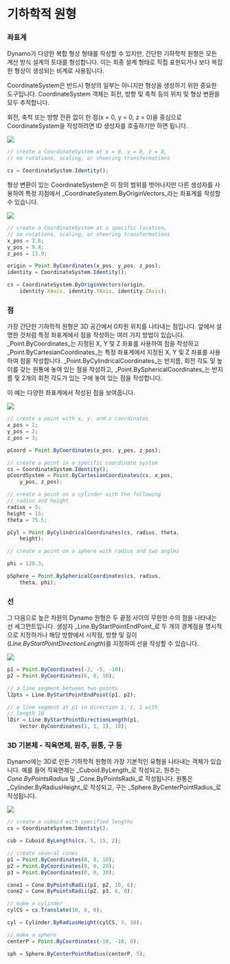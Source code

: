 # 기하학적 원형

### 좌표계

Dynamo가 다양한 복합 형상 형태를 작성할 수 있지만, 간단한 기하학적 원형은 모든 계산 방식 설계의 토대를 형성합니다. 이는 최종 설계 형태로 직접 표현되거나 보다 복잡한 형상이 생성되는 비계로 사용됩니다.

CoordinateSystem은 반드시 형상의 일부는 아니지만 형상을 생성하기 위한 중요한 도구입니다. CoordinateSystem 객체는 회전, 방향 및 축척 등의 위치 및 형상 변환을 모두 추적합니다.

회전, 축척 또는 방향 전환 없이 한 점(x = 0, y = 0, z = 0)을 중심으로 CoordinateSystem을 작성하려면 ID 생성자를 호출하기만 하면 됩니다.

![](../images/8-2/2/GeometricPrimitives\_01.png)

```js
// create a CoordinateSystem at x = 0, y = 0, z = 0,
// no rotations, scaling, or sheering transformations

cs = CoordinateSystem.Identity();
```

형상 변환이 있는 CoordinateSystem은 이 장의 범위를 벗어나지만 다른 생성자를 사용하여 특정 지점에서 _CoordinateSystem.ByOriginVectors_라는 좌표계를 작성할 수 있습니다.

![](../images/8-2/2/GeometricPrimitives\_02.png)

```js
// create a CoordinateSystem at a specific location,
// no rotations, scaling, or sheering transformations
x_pos = 3.6;
y_pos = 9.4;
z_pos = 13.0;

origin = Point.ByCoordinates(x_pos, y_pos, z_pos);
identity = CoordinateSystem.Identity();

cs = CoordinateSystem.ByOriginVectors(origin,
    identity.XAxis, identity.YAxis, identity.ZAxis);
```

### 점

가장 간단한 기하학적 원형은 3D 공간에서 0차원 위치를 나타내는 점입니다. 앞에서 설명한 것처럼 특정 좌표계에서 점을 작성하는 여러 가지 방법이 있습니다. _Point.ByCoordinates_는 지정된 X, Y 및 Z 좌표를 사용하여 점을 작성하고 _Point.ByCartesianCoordinates_는 특정 좌표계에서 지정된 X, Y 및 Z 좌표를 사용하여 점을 작성합니다. _Point.ByCylindricalCoordinates_는 반지름, 회전 각도 및 높이를 갖는 원통에 놓여 있는 점을 작성하고, _Point.BySphericalCoordinates_는 반지름 및 2개의 회전 각도가 있는 구에 놓여 있는 점을 작성합니다.

이 예는 다양한 좌표계에서 작성된 점을 보여줍니다.

![](../images/8-2/2/GeometricPrimitives\_03.png)

```js
// create a point with x, y, and z coordinates
x_pos = 1;
y_pos = 2;
z_pos = 3;

pCoord = Point.ByCoordinates(x_pos, y_pos, z_pos);

// create a point in a specific coordinate system
cs = CoordinateSystem.Identity();
pCoordSystem = Point.ByCartesianCoordinates(cs, x_pos,
    y_pos, z_pos);

// create a point on a cylinder with the following
// radius and height
radius = 5;
height = 15;
theta = 75.5;

pCyl = Point.ByCylindricalCoordinates(cs, radius, theta,
    height);

// create a point on a sphere with radius and two angles

phi = 120.3;

pSphere = Point.BySphericalCoordinates(cs, radius,
    theta, phi);
```

### 선&#x20;

그 다음으로 높은 차원의 Dynamo 원형은 두 끝점 사이의 무한한 수의 점을 나타내는 선 세그먼트입니다. 생성자 _Line.ByStartPointEndPoint_로 두 개의 경계점을 명시적으로 지정하거나 해당 방향에서 시작점, 방향 및 길이(_Line.ByStartPointDirectionLength_)를 지정하여 선을 작성할 수 있습니다.

![](../images/8-2/2/GeometricPrimitives\_04.png)

```js
p1 = Point.ByCoordinates(-2, -5, -10);
p2 = Point.ByCoordinates(6, 8, 10);

// a line segment between two points
l2pts = Line.ByStartPointEndPoint(p1, p2);

// a line segment at p1 in direction 1, 1, 1 with
// length 10
lDir = Line.ByStartPointDirectionLength(p1,
    Vector.ByCoordinates(1, 1, 1), 10);
```

### 3D 기본체 - 직육면체, 원추, 원통, 구 등

Dynamo에는 3D로 만든 기하학적 원형의 가장 기본적인 유형을 나타내는 객체가 있습니다. 예를 들어 직육면체는 _Cuboid.ByLength_로 작성되고, 원추는 _Cone.ByPointsRadius_ 및 _Cone.ByPointsRadii_로 작성됩니다. 원통은 _Cylinder.ByRadiusHeight_로 작성되고, 구는 _Sphere.ByCenterPointRadius_로 작성됩니다.

![](../images/8-2/2/GeometricPrimitives\_05.png)

```js
// create a cuboid with specified lengths
cs = CoordinateSystem.Identity();

cub = Cuboid.ByLengths(cs, 5, 15, 2);

// create several cones
p1 = Point.ByCoordinates(0, 0, 10);
p2 = Point.ByCoordinates(0, 0, 20);
p3 = Point.ByCoordinates(0, 0, 30);

cone1 = Cone.ByPointsRadii(p1, p2, 10, 6);
cone2 = Cone.ByPointsRadii(p2, p3, 6, 0);

// make a cylinder
cylCS = cs.Translate(10, 0, 0);

cyl = Cylinder.ByRadiusHeight(cylCS, 3, 10);

// make a sphere
centerP = Point.ByCoordinates(-10, -10, 0);

sph = Sphere.ByCenterPointRadius(centerP, 5);
```
